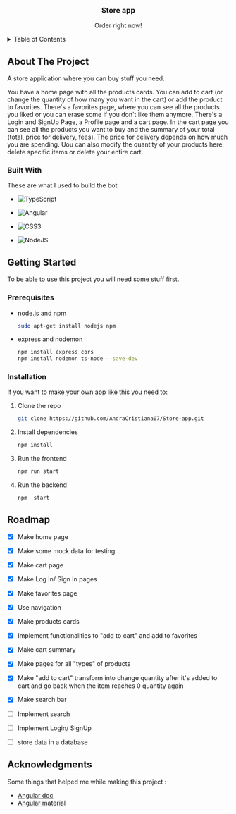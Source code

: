
<!-- PROJECT LOGO -->
<br />
<div align="center">

  <h3 align="center">Store app </h3>

  <p align="center">
    Order right now!
    <br />
   
  </p>
</div>



<!-- TABLE OF CONTENTS -->
<details>
  <summary>Table of Contents</summary>
  <ol>
    <li>
      <a href="#about-the-project">About The Project</a>
      <ul>
        <li><a href="#built-with">Built With</a></li>
      </ul>
    </li>
    <li>
      <a href="#getting-started">Getting Started</a>
      <ul>
        <li><a href="#prerequisites">Prerequisites</a></li>
         <li><a href="#installation">Installation</a></li>
      </ul>
    </li>
    <li><a href="#roadmap">Roadmap</a></li>
    <li><a href="#acknowledgments">Acknoledgments</a></li>
    
    
  </ol>
</details>



<!-- ABOUT THE PROJECT -->
## About The Project

A store application where you can buy stuff you need. 

You have a home page with all the products cards. You can add to cart (or change the quantity of how many you want in the cart) or add the product to favorites.
There's a favorites page, where you can see all the products you liked or you can erase some if you don't like them anymore.
There's a Login and SignUp Page, a Profile page and a cart page.
In the cart page you can see all the products you want to buy and the summary of your total (total, price for delivery, fees). The price for delivery depends on how much you are spending. Uou can also modify the quantity of your products here, delete specific items or delete your entire cart.

### Built With

These are what I used to build the bot:

* ![TypeScript](https://img.shields.io/badge/typescript-%23007ACC.svg?style=for-the-badge&logo=typescript&logoColor=white)
 
*  ![Angular](https://img.shields.io/badge/angular-%23DD0031.svg?style=for-the-badge&logo=angular&logoColor=white)
    
*  ![CSS3](https://img.shields.io/badge/CSS%20-%231572B6.svg?style=for-the-badge&logo=css3&logoColor=white)
*  ![NodeJS](https://img.shields.io/badge/node.js-6DA55F?style=for-the-badge&logo=node.js&logoColor=white)


<!-- GETTING STARTED -->
## Getting Started

To be able to use this project you will need some stuff first.

### Prerequisites

* node.js and npm
  ```sh
  sudo apt-get install nodejs npm
  ```
* express and nodemon
     ```sh
    npm install express cors
    npm install nodemon ts-node --save-dev
    ```


### Installation

If you want to make your own app like this you need to:

1. Clone the repo
   ```sh
   git clone https://github.com/AndraCristiana07/Store-app.git
   ```
2. Install dependencies
   ```sh
   npm install
   ```
3. Run the frontend
   ```sh
   npm run start
   ```
4. Run the backend
    ```sh
   npm  start
   ```


<!-- ROADMAP -->
## Roadmap

- [x] Make home page
- [x] Make some mock data for testing
- [x] Make cart page
- [x] Make Log In/ Sign In pages
- [x] Make favorites page
- [x] Use navigation
- [x] Make products cards
- [x] Implement functionalities to "add to cart" and add to favorites
- [x] Make cart summary
- [x] Make pages for all "types" of products
- [x] Make "add to cart" transform into change quantity after it's added to cart and go back when the item reaches 0 quantity again
- [x] Make search bar
- [ ] Implement search
- [ ] Implement Login/ SignUp
- [ ] store data in a database 





<!-- ACKNOWLEDGMENTS -->
## Acknowledgments

Some things that helped me while making this project :
* [Angular doc](https://angular.io/)
* [Angular material](https://material.angular.io/)

